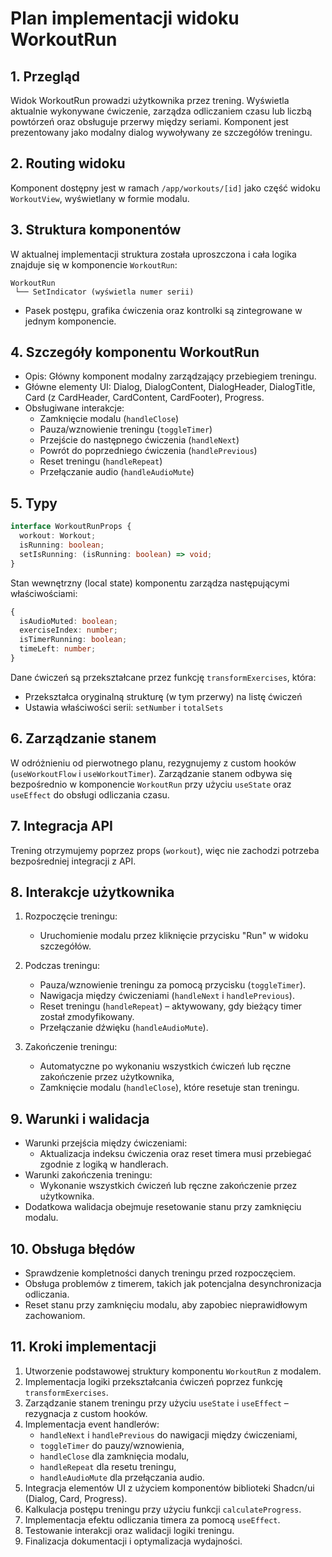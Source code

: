 # Plan implementacji widoku WorkoutRun

## 1. Przegląd

Widok WorkoutRun prowadzi użytkownika przez trening. Wyświetla aktualnie wykonywane ćwiczenie, zarządza odliczaniem czasu lub liczbą powtórzeń oraz obsługuje przerwy między seriami. Komponent jest prezentowany jako modalny dialog wywoływany ze szczegółów treningu.

## 2. Routing widoku

Komponent dostępny jest w ramach `/app/workouts/[id]` jako część widoku `WorkoutView`, wyświetlany w formie modalu.

## 3. Struktura komponentów

W aktualnej implementacji struktura została uproszczona i cała logika znajduje się w komponencie `WorkoutRun`:

```
WorkoutRun
 └── SetIndicator (wyświetla numer serii)
```

- Pasek postępu, grafika ćwiczenia oraz kontrolki są zintegrowane w jednym komponencie.

## 4. Szczegóły komponentu WorkoutRun

- Opis: Główny komponent modalny zarządzający przebiegiem treningu.
- Główne elementy UI: Dialog, DialogContent, DialogHeader, DialogTitle, Card (z CardHeader, CardContent, CardFooter), Progress.
- Obsługiwane interakcje:
  - Zamknięcie modalu (`handleClose`)
  - Pauza/wznowienie treningu (`toggleTimer`)
  - Przejście do następnego ćwiczenia (`handleNext`)
  - Powrót do poprzedniego ćwiczenia (`handlePrevious`)
  - Reset treningu (`handleRepeat`)
  - Przełączanie audio (`handleAudioMute`)

## 5. Typy

```typescript
interface WorkoutRunProps {
  workout: Workout;
  isRunning: boolean;
  setIsRunning: (isRunning: boolean) => void;
}
```

Stan wewnętrzny (local state) komponentu zarządza następującymi właściwościami:

```typescript
{
  isAudioMuted: boolean;
  exerciseIndex: number;
  isTimerRunning: boolean;
  timeLeft: number;
}
```

Dane ćwiczeń są przekształcane przez funkcję `transformExercises`, która:

- Przekształca oryginalną strukturę (w tym przerwy) na listę ćwiczeń
- Ustawia właściwości serii: `setNumber` i `totalSets`

## 6. Zarządzanie stanem

W odróżnieniu od pierwotnego planu, rezygnujemy z custom hooków (`useWorkoutFlow` i `useWorkoutTimer`). Zarządzanie stanem odbywa się bezpośrednio w komponencie `WorkoutRun` przy użyciu `useState` oraz `useEffect` do obsługi odliczania czasu.

## 7. Integracja API

Trening otrzymujemy poprzez props (`workout`), więc nie zachodzi potrzeba bezpośredniej integracji z API.

## 8. Interakcje użytkownika

1. Rozpoczęcie treningu:

   - Uruchomienie modalu przez kliknięcie przycisku "Run" w widoku szczegółów.

2. Podczas treningu:

   - Pauza/wznowienie treningu za pomocą przycisku (`toggleTimer`).
   - Nawigacja między ćwiczeniami (`handleNext` i `handlePrevious`).
   - Reset treningu (`handleRepeat`) – aktywowany, gdy bieżący timer został zmodyfikowany.
   - Przełączanie dźwięku (`handleAudioMute`).

3. Zakończenie treningu:
   - Automatyczne po wykonaniu wszystkich ćwiczeń lub ręczne zakończenie przez użytkownika,
   - Zamknięcie modalu (`handleClose`), które resetuje stan treningu.

## 9. Warunki i walidacja

- Warunki przejścia między ćwiczeniami:
  - Aktualizacja indeksu ćwiczenia oraz reset timera musi przebiegać zgodnie z logiką w handlerach.
- Warunki zakończenia treningu:
  - Wykonanie wszystkich ćwiczeń lub ręczne zakończenie przez użytkownika.
- Dodatkowa walidacja obejmuje resetowanie stanu przy zamknięciu modalu.

## 10. Obsługa błędów

- Sprawdzenie kompletności danych treningu przed rozpoczęciem.
- Obsługa problemów z timerem, takich jak potencjalna desynchronizacja odliczania.
- Reset stanu przy zamknięciu modalu, aby zapobiec nieprawidłowym zachowaniom.

## 11. Kroki implementacji

1. Utworzenie podstawowej struktury komponentu `WorkoutRun` z modalem.
2. Implementacja logiki przekształcania ćwiczeń poprzez funkcję `transformExercises`.
3. Zarządzanie stanem treningu przy użyciu `useState` i `useEffect` – rezygnacja z custom hooków.
4. Implementacja event handlerów:
   - `handleNext` i `handlePrevious` do nawigacji między ćwiczeniami,
   - `toggleTimer` do pauzy/wznowienia,
   - `handleClose` dla zamknięcia modalu,
   - `handleRepeat` dla resetu treningu,
   - `handleAudioMute` dla przełączania audio.
5. Integracja elementów UI z użyciem komponentów biblioteki Shadcn/ui (Dialog, Card, Progress).
6. Kalkulacja postępu treningu przy użyciu funkcji `calculateProgress`.
7. Implementacja efektu odliczania timera za pomocą `useEffect`.
8. Testowanie interakcji oraz walidacji logiki treningu.
9. Finalizacja dokumentacji i optymalizacja wydajności.
